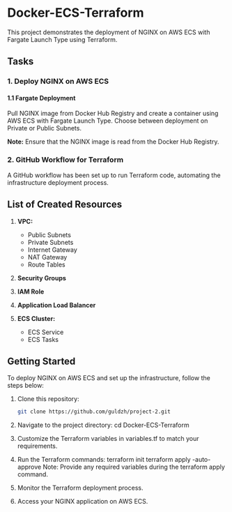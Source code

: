 # Docker-ECS-Terraform

This project demonstrates the deployment of NGINX on AWS ECS with Fargate Launch Type using Terraform.

## Tasks

### 1. Deploy NGINX on AWS ECS

#### 1.1 Fargate Deployment

Pull NGINX image from Docker Hub Registry and create a container using AWS ECS with Fargate Launch Type. Choose between deployment on Private or Public Subnets.

**Note:** Ensure that the NGINX image is read from the Docker Hub Registry.

### 2. GitHub Workflow for Terraform

A GitHub workflow has been set up to run Terraform code, automating the infrastructure deployment process.

## List of Created Resources

1. **VPC:**
   - Public Subnets
   - Private Subnets
   - Internet Gateway
   - NAT Gateway
   - Route Tables

2. **Security Groups**

3. **IAM Role**

4. **Application Load Balancer**

5. **ECS Cluster:**
   - ECS Service
   - ECS Tasks

## Getting Started

To deploy NGINX on AWS ECS and set up the infrastructure, follow the steps below:

1. Clone this repository:

   ```bash
   git clone https://github.com/guldzh/project-2.git
2. Navigate to the project directory:
   cd Docker-ECS-Terraform
3. Customize the Terraform variables in variables.tf to match your requirements.

4. Run the Terraform commands:
      terraform init
      terraform apply -auto-approve
   Note: Provide any required variables during the terraform apply command.

5. Monitor the Terraform deployment process.
6. Access your NGINX application on AWS ECS.
